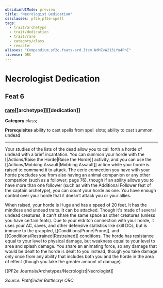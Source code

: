 ```yaml
---
obsidianUIMode: preview
title: "Necrologist Dedication"
cssclasses: pf2e,pf2e-spell
tags:
  - trait/archetype
  - trait/dedication
  - trait/rare
  - category/class
  - remaster
aliases: "Compendium.pf2e.feats-srd.Item.NdMZvW213LYo4PhI"
license: ORC
---
```

# Necrologist Dedication
## Feat 6
### [rare](rare "Rare Rarity Trait")[[archetype]][[dedication]]

**Category** class; 



**Prerequisites** ability to cast spells from spell slots; ability to cast summon undead
* * *
Your studies of the lists of the dead allow you to call forth a horde of undead with a brief incantation. You can summon your horde with the [[Actions/Raise the Horde|Raise the Horde]] activity, and you can use the [[Actions/Mobbing Assault|Mobbing Assault]] action while your horde is raised to command it to attack. The eerie connection you have with your horde precludes you from also having an animal companion or any other companion (such as a follower; page 76), though if an ability allows you to have more than one follower (such as with the Additional Follower feat of the captain archetype), you can count your horde as one. You have enough control over your horde that it doesn't attack you or your allies.

When raised, your horde is Huge and has a speed of 20 feet. It has the mindless and undead traits. It can be attacked. Though it's made of several undead creatures, it can't share the same space as other creatures (unless you have certain feats). Due to your eldritch connection with your horde, it uses your AC, saves, and other defensive statistics like skill DCs, but is immune to the grappled, [[Conditions/Prone|Prone]], and [[Conditions/Restrained|Restrained]] conditions. The horde has resistance equal to your level to physical damage, but weakness equal to your level to area and splash damage. You share an animating force, so any damage that would be dealt to the horde is dealt to you instead, though you take damage only once from any ability that includes both you and the horde in the area of effect (though you take the greater amount of damage).

[[PF2e Journals/Archetypes/Necrologist|Necrologist]]

*Source: Pathfinder Battlecry!*
*ORC*
